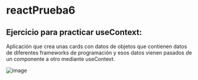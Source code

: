 # reactPrueba6

## Ejercicio para practicar useContext:

Aplicación que crea unas cards con datos de objetos que contienen datos de diferentes frameworks de programación
y esos datos vienen pasados de un componente a otro mediante useContext.

![image](https://user-images.githubusercontent.com/88061350/201328732-b8d5db43-94c5-4753-8e6a-00a0a3e614b8.png)
